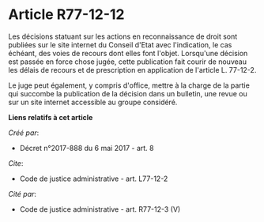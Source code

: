 # Article R77-12-12

Les décisions statuant sur les actions en reconnaissance de droit sont publiées sur le site internet du Conseil d'Etat avec
l'indication, le cas échéant, des voies de recours dont elles font l'objet. Lorsqu'une décision est passée en force chose
jugée, cette publication fait courir de nouveau les délais de recours et de prescription en application de l'article L.
77-12-2. 

Le juge peut également, y compris d'office, mettre à la charge de la partie qui succombe la publication de la décision dans
un bulletin, une revue ou sur un site internet accessible au groupe considéré.

**Liens relatifs à cet article**

_Créé par_:

  - Décret n°2017-888 du 6 mai 2017 - art. 8

_Cite_:

  - Code de justice administrative - art. L77-12-2

_Cité par_:

  - Code de justice administrative - art. R77-12-3 (V)
